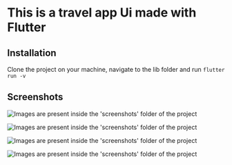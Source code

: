 # This is a travel app Ui made with Flutter

## Installation

Clone the project on your machine, navigate to the lib folder and run `flutter run -v`

## Screenshots 

![Images are present inside the 'screenshots' folder of the project](./screenshots/first.jpeg)

![Images are present inside the 'screenshots' folder of the project](./screenshots/second.jpeg)

![Images are present inside the 'screenshots' folder of the project](./screenshots/third.jpeg)

![Images are present inside the 'screenshots' folder of the project](./screenshots/fourth.jpeg)